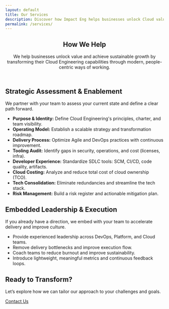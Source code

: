 ```yaml
---
layout: default
title: Our Services
description: Discover how Impact Eng helps businesses unlock Cloud value through DevOps, Lean, and Agile excellence.
permalink: /services/
---
```


<section class="default-page">
  <header class="hero animate-fade-in">
    <h1>How We Help</h1>
    <p class="lead">We help businesses unlock value and achieve sustainable growth by transforming their Cloud Engineering capabilities through modern, people-centric ways of working.</p>
  </header>

  <section class="page-section animate-slide-up">
    <h2><i class="fas fa-lightbulb"></i> Strategic Assessment & Enablement</h2>
    <p>We partner with your team to assess your current state and define a clear path forward.</p>
    <ul class="section-list">
      <li><strong>Purpose & Identity:</strong> Define Cloud Engineering's principles, charter, and team visibility.</li>
      <li><strong>Operating Model:</strong> Establish a scalable strategy and transformation roadmap.</li>
      <li><strong>Delivery Process:</strong> Optimize Agile and DevOps practices with continuous improvement.</li>
      <li><strong>Tooling Audit:</strong> Identify gaps in security, operations, and cost (licenses, infra).</li>
      <li><strong>Developer Experience:</strong> Standardize SDLC tools: SCM, CI/CD, code quality, artifacts.</li>
      <li><strong>Cloud Costing:</strong> Analyze and reduce total cost of cloud ownership (TCO).</li>
      <li><strong>Tech Consolidation:</strong> Eliminate redundancies and streamline the tech stack.</li>
      <li><strong>Risk Management:</strong> Build a risk register and actionable mitigation plan.</li>
    </ul>
  </section>

  <section class="page-section animate-slide-up delay-1">
    <h2><i class="fas fa-rocket"></i> Embedded Leadership & Execution</h2>
    <p>If you already have a direction, we embed with your team to accelerate delivery and improve culture.</p>
    <ul class="section-list">
      <li>Provide experienced leadership across DevOps, Platform, and Cloud teams.</li>
      <li>Remove delivery bottlenecks and improve execution flow.</li>
      <li>Coach teams to reduce burnout and improve sustainability.</li>
      <li>Introduce lightweight, meaningful metrics and continuous feedback loops.</li>
    </ul>
  </section>

  <section class="contact-cta animate-fade-in">
    <h2>Ready to Transform?</h2>
    <p>Let’s explore how we can tailor our approach to your challenges and goals.</p>
    <a href="/contact/" class="button-primary">Contact Us</a>
  </section>
</section>